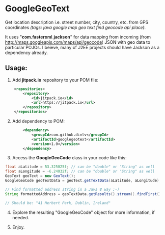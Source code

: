 # GoogleGeoText
Get location description i.e. street number, city, country, etc. from GPS coordinates *(tags: java google map geo text find geocode api place)*.

It uses "**com.fasterxml.jackson**" for data mapping from incoming (from http://maps.googleapis.com/maps/api/geocode) JSON with geo data to particular POJOs. I beieve, many of J2EE projects should have Jackson as a dependency already.

## Usage:
    
1) Add **jitpack.io** repository to your POM file:
```xml
    <repositories>
        <repository>
            <id>jitpack.io</id>
            <url>https://jitpack.io</url>
        </repository>
    </repositories>
```

2) Add dependency to POM:

```xml
        <dependency>
       	    <groupId>com.github.divlv</groupId>
       	    <artifactId>googlegeotext</artifactId>
       	    <version>1.0</version>
       	</dependency>
```

3) Access the **GoogleGeoCode** class in your code like this:
```java
float aLatitude = 53.325025f; // can be "double" or "String" as well
float aLongitude = -6.24032f; // can be "double" or "String" as well
GeoText geoText = new GeoText();
GoogleGeoCode geoTextData = geoText.getTextData(aLatitude, aLongitude);

// Find formatted address string in a Java 8 way ;-)
String formattedAddress = geoTextData.getResults().stream().findFirst().orElse(new Result()).getFormattedAddress();

// Should be: "41 Herbert Park, Dublin, Ireland"
```

4) Explore the resulting "GoogleGeoCode" object for more information, if needed.

5) Enjoy.